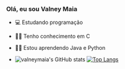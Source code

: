 ### Olá, eu sou Valney Maia

- 💻 Estudando programação
- 👨‍💻 Tenho conhecimento em C
- 👨‍💻 Estou aprendendo Java e Python

-  ![valneymaia's GitHub stats](https://github-readme-stats.vercel.app/api?username=valneymaia&show_icons=true&theme=dracula)
  [![Top Langs](https://github-readme-stats.vercel.app/api/top-langs/?username=valneymaia&theme=dracula)](https://github.com/valneymaia/github-readme-stats)
</div>
